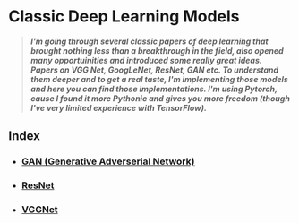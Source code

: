# Classic Deep Learning Models

> ***I'm going through several classic papers of deep learning that brought nothing less than a breakthrough in the field, also opened many opportuinities and introduced some really great ideas. Papers on VGG Net, GoogLeNet, ResNet, GAN etc. To understand them deeper and to get a real taste, I'm implementing those models and here you can find those implementations. I'm using Pytorch, cause I found it more Pythonic and gives you more freedom (though I've very limited experience with TensorFlow).***

## Index
- ### [GAN (Generative Adverserial Network)](https://github.com/khalidsaifullaah/Classic-Deep-Learning-Models/tree/master/GAN)
- ### [ResNet](https://github.com/khalidsaifullaah/Classic-Deep-Learning-Models/tree/master/ResNet)
- ### [VGGNet](https://github.com/khalidsaifullaah/Classic-Deep-Learning-Models/tree/master/VGGNet)